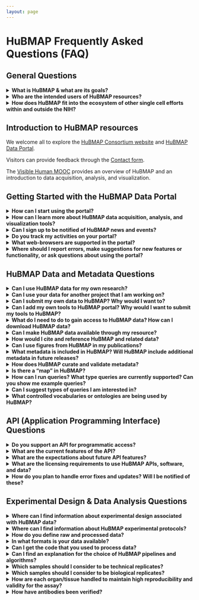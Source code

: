 ```yaml
---
layout: page
---
```

# HuBMAP Frequently Asked Questions (FAQ)

## General Questions

<details>
<summary><b>What is HuBMAP & what are its goals?</b></summary>

HuBMAP is the Human BioMolecular Atlas Program.
The vision for HuBMAP is to catalyze the development of a framework for mapping of the human body at single-cell resolution to transform our understanding of normal tissue organization and function. This will be achieved by:

<ul>
    <li>Accelerating the development of the next generation of tools and techniques for constructing high resolution spatial tissue maps that quantify multiple types of biomolecules either sequentially or simultaneously.</li>
    <li>Generating foundational 3D human tissue maps using validated high-content, high-throughput imaging and omics assays.</li>
    <li>Establishing an open data platform that will develop novel approaches to integrating, visualizing, and modelling imaging and omics data to build multi-dimensional tissue maps, and making data rapidly findable, accessible, interoperable, and reusable by the global research community.</li>
    <li>Coordinating and collaborating with other funding agencies, programs, and the biomedical research community to build the framework and tools for mapping the human body at single-cell resolution.</li>
    <li>Supporting pilot projects that demonstrate the value of the resources developed by the program to study normal individual variations and tissue changes across the lifespan and the health-disease continuum.</li>
</ul>

Better insights into the principles governing the tissue organization-function relationship will:
<ul>
   <li>Potentially lead to better understanding of the significance of normal inter-individual variability and changes across the lifespan.</li>
   <li>Inform about the emergence of disease at the biomolecular level before the appearance of clinical symptoms.</li>
</ul>

Despite vastly improved imaging and omics technologies and many important foundational discoveries, our understanding of how tissues are organized is still restricted by main challenges: 

<ol>
   <li>Integrating high content, high resolution spatial and omics information to comprehensively profile biomolecular distribution and morphology of tissues in a high throughput manner.</li>
   <li>Arranging this information into 3D tissue maps amenable to modelling.</li>
</ol>

Generating foundational 3D human tissue maps is one of the core goals of HuBMAP. HuBMAP projects will generate _high resolution, high content, high-throughput_ biomolecular 3D tissue maps of non-diseased human organs and organ systems. 

<ul>
    <li>For HuBMAP, a <em>high-resolution</em> assay is one that can reliably and reproducibly assign detected biomolecules to individual cells or extracellular compartments of a tissue.</li>
    <li>A <em>high content</em> approach is one that maximizes identification of tissue features through a combination of biomolecular depth, spatial resolution and multiplexing of complementary, multi-parameter assays.</li>
    <li>A <em>high throughput</em> pipeline is one that maximizes the bandwidth of data production to result in any or all of the following:</li>
</ul>
    <ol>
       <li>Accelerated speed of analysis, so that hundreds or thousands of samples can be analyzed simultaneously.</li>
       <li>Greater depth of analysis, so that hundreds or thousands of molecules can be analyzed in a single sample.</li>
       <li>Enhanced capacity for volume, so that a given set of molecules can be analyzed in all the cells within a larger tissue sample.</li>
    </ol>

Using a multi-dimensional approach, including imaging, sequencing, and mass spectrometry assays, HuBMAP provides robust molecular characterization of human cells in their natural tissue context. HuBMAP also generates and shares a number of other resources to support the use of these maps, including details of experimental protocols used, validation of affinity probes, biospecimen metadata, conventions used for annotation, as well as computational tools.

<p><a href="https://commonfund.nih.gov/hubmap">HuBMAP</a>, which made its first external awards in Fall 2018, is funded through the NIH Common Fund as a short-term (8 years), goal-driven strategic investment, with deliverables intended to catalyze research across multiple biomedical research disciplines. The <a href="https://commonfund.nih.gov/about">NIH Common Fund</a> supports cross-cutting programs that are expected to have exceptionally high impact. <a href="https://commonfund.nih.gov/programs">All Common Fund</a> initiatives invite investigators to develop bold, innovative, and often risky approaches to address problems that may seem intractable in isolation or to seize new opportunities that offer the potential for rapid progress.</p>

<p>For a more in depth understanding, read the <a href="https://www.nature.com/articles/s41586-019-1629-x">HuBMAP marker paper</a>, see the course on HuBMAP data acquisition, analysis, and visualization, the <a href="https://expand.iu.edu/browse/sice/cns/courses/hubmap-visible-human-mooc">Visible Human MOOC</a>, or see this video: <a href="https://www.youtube.com/watch?v=yCh4XnD7rEE">HuBMAP Overview</a>. Stay in touch by subscribing to our <a href="https://hubmapconsortium.org/hubmap-mailing-list">mailing list</a> and <a href="https://www.youtube.com/channel/UCbSvPJ9dXASL14KoDeutMFg">YouTube channel</a>.</p>
    
</details>

<details><summary><b>Who are the intended users of HuBMAP resources?</b></summary>

HuBMAP's rich datasets and associated resources are intended for broad use by the research community, including:
<ul>
    <li>Computational researchers exploring organizing principles of human tissues, new structural-functional relationships, and biomolecular networks </li>
    <li>Biologists exploring hypotheses using publicly available HuBMAP datasets prior to or in parallel with work in their own labs</li>
    <li>Experimentalists interested in using the same protocols or computational tools in their labs </li>
    <li>Educators developing new teaching materials</li>
    <li>Technology developers interested in developing new assays with enhanced performance </li>
</ul>
</details>

<details><summary><b>How does HuBMAP fit into the ecosystem of other single cell efforts within and outside the NIH?</b> </summary>

HuBMAP is part of a rich ecosystem of established and emerging atlasing programs supported by NIH and globally by other funding organizations, many of which are focused on specific organs or diseases. 
<ul>
    <li>HuBMAP connects with these programs to ensure data interoperability, avoid duplication of work, and leverage and synergize gained knowledge.</li>
    <li>The consortium has organized a number of events to bring together these communities to discuss topics of shared interest (e.g. <a href="https://hubmapconsortium.org/nihhca2020/">CCF meeting, NIH-HCA meeting</a>) and is committed to improving coordination and collaboration among different programs.</li>
    <li>In addition, many HuBMAP PIs actively participate in these efforts, helping with cross-pollination and advancing our global understanding. </li>
</ul>

HuBMAP, as its name implies, was specifically initiated to resolve the challenge of building integrated, comprehensive, high-resolution spatial maps of human tissues and organs. HuBMAP provides leadership in the ecosystem around:
<ul>
    <li>Techniques for integrating disparate, multi-dimensional and multi-scale datasets</li>
    <li>The development of a Common Coordinate Framework (CCF) for integrating data across many individuals</li>
    <li>The development and validation of these assays</li>
</ul>

To further increase interoperability, HuBMAP has adopted a number of standards and processes developed by other consortia, and is working and actively involved in knowledge exchange. The consortium sees itself as an integral part of the ecosystem, sharing its strengths and actively contributing to the community.

</details>

## Introduction to HuBMAP resources

We welcome all to explore the <a href="https://hubmapconsortium.org/">HuBMAP Consortium website</a> and <a href="https://portal.hubmapconsortium.org/">HuBMAP Data Portal</a>. 

Visitors can provide feedback through the <a href="https://hubmapconsortium.org/contact-form/">Contact form</a>.

The <a href="https://expand.iu.edu/browse/sice/cns/courses/hubmap-visible-human-mooc">Visible Human MOOC</a> provides an overview of HuBMAP and an introduction to data acquisition, analysis, and visualization.

## Getting Started with the HuBMAP Data Portal

<details><summary><b>How can I start using the portal?</b> </summary>

<p>Here's a link to the <a href="https://portal.hubmapconsortium.org/">HuBMAP Data Portal</a>. HuBMAP Data Portal (and related) documentation can be found on the <a href="https://software.docs.hubmapconsortium.org/technical">HuBMAP Documentation</a> page and also the <a href="https://software.docs.hubmapconsortium.org/faq">HuBMAP FAQ</a> - <em>this</em> page.</p>
 
</details>

<details><summary><b>How can I learn more about HuBMAP data acquisition, analysis, and visualization tools?</b> </summary>

<p>The <a href="https://expand.iu.edu/browse/sice/cns/courses/hubmap-visible-human-mooc">Visible Human MOOC</a> provides an overview of HuBMAP and introduction to data acquisition, analysis, and visualization. </p>

</details>

<details><summary><b>Can I sign up to be notified of HuBMAP news and events?</b> </summary>

<p>Yes, you can <a href="https://hubmapconsortium.org/hubmap-mailing-list/">sign up for our mailing list</a> to keep informed on everything that is happening in HuBMAP.</p>

</details>

<details><summary><b>Do you track my activities on your portal?</b> </summary>

<p>Yes, interactions with the site are recorded in server logs and on Google Analytics and are mapped to your IP address. 
<br />In that regard the HuBMAP portal is no different from the rest of the internet.</p>

</details>

<details><summary><b>What web-browsers are supported in the portal?</b> </summary>

<p>All modern, mainstream browsers are supported (i.e. Chrome, Edge, Firefox, Safari, etc.).</p>

</details>

<details><summary><b>Where should I report errors, make suggestions for new features or functionality, or ask questions about using the portal?</b> </summary>

<p>The HuBMAP Consortium welcomes your comments, feedback, and help in identifing errors on the HuBMAP Data Portal. </p>
<ul>
    <li>You can provide error reports, make suggestions, or ask questions through our <a href="https://hubmapconsortium.org/contact-form/">contact-form</a>.</li>
    <li>For help with specific issues related to the portal, please contact the <a href="mailto:help@hubmapconsortium.org">HuBMAP Helpdesk</a> and submit a support ticket.</li>
</ul>

</details>

## HuBMAP Data and Metadata Questions

<details><summary><b>Can I use HuBMAP data for my own research?</b> </summary>

<ul>
    <li>Yes, follow the guidelines outlined in the <a href="https://hubmapconsortium.org/policies/external-data-sharing-policy/">HuBMAP External Data Sharing Policy</a>. </li>
    <li>Access to NIH HuBMAP data is guided by the <a href="https://sharing.nih.gov/faqs#/genomic-data-sharing-policy.htm">NIH Genomic Data Sharing policy</a>.</li>
</ul>

If you use NIH HuBMAP data in publications or presentations we request that you include an acknowledgement of the HuBMAP Program.
<ul>
    <li>This acknowledgement helps justify and sustain funding needed to continue providing open access to a growing set of data and tools.</li>
    <li>Suggested language for such an acknowledgment is: “The results (published or shown) here are in whole or part based upon data generated by the <a href="https://hubmapconsortium.org">HuBMAP Program</a>."</li>
    <li>When referencing a specific HuBMAP data set, include the following information: </li>
        <ul>
            <li>Creator(s) (Year published). Data set name. HuBMAP Consortium. DOI or HuBMAP ID (with link) For example...</li>
            <li>Smith, J., Jones S., et al. (2024). Auto-fluorescence Microscopy Left Kidney. HuBMAP Consortium. <b><font color="#4775d1">doi10.99999/HBM999.XYZQ.111</font></b></li>
        </ul>
 </ul>
        
</details>

<details><summary><b>Can I use your data for another project that I am working on?</b></summary>

<p>Yes! The Consortium provides raw and processed data (at multiple levels) for the community to access through the <a href="https://portal.hubmapconsortium.org/">HuBMAP Data Portal</a>. </p>

<p>HuBMAP products are broadly available to the research community to establish the foundations for a human body map that other programs and the international community can build upon, including methods, tools, reagents, biospecimens, datasets, and software. </p>

<p>To acknowledge HuBMAP in your findings, the Consortium suggests language of the form: </p>
<ul>
    <li>“The results (published or shown) here are in whole or part based upon data generated by the <a href="https://hubmapconsortium.org">HuBMAP Program</a>."</li>
    <li>When referencing a specific HuBMAP data set, include the following information: </li>
        <ul>
            <li>Creator(s) (Year published). Data set name. HuBMAP Consortium. DOI or HuBMAP ID (with link) For example...</li>
            <li>Smith, J., Jones S., et al. (2024). Auto-fluorescence Microscopy Left Kidney. HuBMAP Consortium. <font color="blue">doi10.99999/HBM999.XYZQ.111</font></li>
        </ul>    
 </ul> 

</details>

<details><summary><b>Can I submit my own data to HuBMAP? Why would I want to?</b></summary>

<ul>
    <li>Yes, HuBMAP allows investigators to submit their own data via the <a href="https://portal.hubmapconsortium.org/">HuBMAP Data Portal</a>.</li>
    <li>Why share? Having your own data on HuBMAP will ...</li>
    <ul>
       <li>Allow other researchers access to your results. In this way, others may extend and interact with your scientific work.</li>
       <li>Provide additional resources for creating cellular and molecular level anatomical maps of the healthy human.</li>
    </ul>
</ul>
The HuBMAP consortium encourages the scientific community to provide feedback about HuBMAP dataset metadata. This feedback helps improve the quality and usability of community data submissions.

</details>

<details><summary><b>Can I add my own tools to HuBMAP portal? Why would I want to submit my tools to HuBMAP?</b></summary>

<ul>
    <li>Yes, HuBMAP seeks to host relevant tools and welcomes community input to help with feature prioritization and development for the HuBMAP Portal.</li>
    <li>Adding your Tools to the HuBMAP Portal will help you get others to use your tools and provide feedback to improve the scientific impact of your work.</li>
    <li>One of the first tools released was <a href="https://azimuth.hubmapconsortium.org/">Azimuth</a>, an app for reference-based single-cell analysis, that lets users annotate cell-types in their own data based on HuBMAP approaches. </li>
</ul>
</details>

<details><summary><b>What do I need to do to gain access to HuBMAP data? How can I download HuBMAP data?</b> </summary>

Access to data on <a href="https://portal.hubmapconsortium.org/">HuBMAP's Data Portal</a> is open to all interested viewers, without additional barriers (account creation, login, etc.).

<p><b>How can I download HuBMAP data?</b> </p>
<p>To download HuBMAP data from the Data Portal you will need to register as a member of HuBMAP. Note that downloads of specific datasets (e.g., raw genetic data) require NIH approval. Contact the <a href="mailto:help@hubmapconsortium.org">HuBMAP Helpdesk</a> for assitance with accessing this type of data.</p>

<p><b>How can I register as a member of HuBMAP?</b></p> 
    1. Go to the <a href="https://hubmapconsortium.org/">HuBMAP Consortium website</a> <br>
    2. Under <em>Member Services</em> select <b>Member Register</b> <br>
    3. Complete the registration form (you will need a valid <em>institutional</em> or eRA Commons ID)
    <p></p>
    
</details>

<details><summary><b>Can I make HuBMAP data available through my resource?</b> </summary>

<ul>
   <li>You may use HuBMAP data for any purposes permitted by the <a href="https://hubmapconsortium.org/policies/external-data-sharing-policy/">Data Sharing Policy</a>.</li>
   <li>The <a href="https://hubmapconsortium.github.io/ccf/pages/ccf-3d-reference-library.html">CCF 3D Reference Object Library</a> provides anatomically correct reference organs. The organs are developed by a specialist in 3D medical illustration and approved by organ experts.</li> 
   <li>As of December 2023, the 6th HRA release included 30 organ objects that can be freely used in teaching, research, or commercial applications.</li>
</ul>

</details>

<details><summary><b>How would I cite and reference HuBMAP and related data?</b> </summary>

<p>To acknowledge HuBMAP data in publications or presentations, we suggest:</p> 
<ul>
    <li>“The results (published or shown) here are in whole or part based upon data generated by the <a href="https://hubmapconsortium.org">HuBMAP Program</a>."</li>
    <li>When referencing a specific HuBMAP data set, include the following information: </li>
        <ul>
            <li>Creator(s) (Year published). Data set name. HuBMAP Consortium. DOI or HuBMAP ID (with link) For example...</li>
            <li>Smith, J., Jones S., et al. (2024). Auto-fluorescence Microscopy Left Kidney. HuBMAP Consortium. <font color="blue">doi10.99999/HBM999.XYZQ.111</font></li>
        </ul>
 </ul>
  
<p>The HuBMAP marker paper should be cited as:</p>
<ul>
    <li>Snyder, M.P., Lin, S., Posgai, A. et al. The human body at cellular resolution: <a href="https://doi.org/10.1038/s41586-019-1629-x">the NIH Human Biomolecular Atlas Program. Nature 574, 187–192 (2019)</a>.</li>
</ul>

<p>The Visible Human reference organs are freely available via the CCF 3D Reference Object Library. Please cite as:</p>
<ul>
    <li>Browne K, Cross LE, Herr, II BW, Record EG, Quardokus EM, Bueckle A, Börner K. 2020. <a href="https://hubmapconsortium.github.io/ccf/pages/ccf-3d-reference-library.html">HuBMAP CCF 3D Reference Object Library</a></li>
</ul>

</details>

<details><summary><b>Can I use figures from HuBMAP in my publications?</b> </summary>

<p>Yes, as long as you cite the source of the figure. See the preceeding question for more details.</p>

</details>

<details><summary><b>What metadata is included in HuBMAP? Will HuBMAP include additional metadata in future releases?</b></summary>

<ul>
   <li>HuBMAP accepts donor, sample (block, section, or suspension), and assay metadata.</li>
   <li>See this HuBMAP <a href="https://software.docs.hubmapconsortium.org/metadata">metadata resource</a> for more information.</li>
   <li>In future releases, metadata will be linked to various ontologies to make integration more efficient.</li>
</ul>

</details>

<details><summary><b>How does HuBMAP curate and validate metadata?</b> </summary>

HuBMAP data submitters can access lists of metadata schemas (and related information) and download metadata templates from HuBMAP’s <a href="https://hubmapconsortium.github.io/ingest-validation-tools/">Data Upload Guidelines</a> page. Data submitters can validate their own metadata using a Validator tool.
<ul>
    <li> Click on any assay or sample type on the lists to jump to a page for that type. </li> 
    <li> Select the <b>Excel template</b> on that page.</li>
    <li> Download and complete the Excel template. </li>
    <li> Validate your metadata spreadsheet (template) using the <a href="https://metadatavalidator.metadatacenter.org/"> Metadata Spreadsheet Validator</a>.</li> 
    <ul>
       <li> The Validator tool compares entries in your metadata template against specifications stored in the CEDAR repository.</li>
       <li> It categorizes any errors found and provides hints on how to fix those errors. </li>
       <li> If errors are detected, use the Validator tools to correct any errors. </li>
       <li> When no errors are found, you may safely upload your spreadsheet.</li>
       <li> Once all errors are corrected, download the <em>corrected</em> metadata spreadsheet (TSV format). </li>
       <li> Send validated (organ or sample) metadata TSV files to the <a href="mailto:help@hubmapconsortium.org">HuBMAP Helpdesk</a> </li>
       <li> A Data Curator at the HuBMAP Helpdesk will manually validate and upload the files.</li>
    </ul>
    <li>Access <a href="https://metadatacenter.github.io/spreadsheet-validator-docs/">Help documentation</a> for the Validator. </li>
    <li> TMCs are required to validate their metadata BEFORE uploading it to the HuBMAP Helpdesk.</li>
</ul>

</details>

<details><summary><b>Is there a “map” in HuBMAP?</b> </summary>

The <a href="https://humanatlas.io">Human Reference Atlas (HRA)</a> is a comprehensive, high-resolution, three-dimensional atlas of all the cells in a healthy human body. 
<ul>
    <li>The HRA provides standard terminologies and data structures for describing: </li>
    <ul>
        <li>specimens</li>
        <li>biological structures</li>
        <li>spatial positions</li>
    </ul>
</ul>
All linked to existing ontologies. Watch a short <a href="https://www.youtube.com/watch?v=DDmP_7vDy-o">video introduction</a> to the HRA.

<ul>
    <li>Tools in the HRA include:</li>
    <ul>
       <li>Anatomical Structures, Cell Types and Biomarkers <a href="https://humanatlas.io/asctb-reporter">(ASCT+B) Reporter</a></li>
       <li><a href="https://humanatlas.io/cell-population-graphs">Cell Population Graphs</a></li>
       <li><a href="https://humanatlas.io/registration-user-interface">Registration User Interface (RUI)</a>: Register and annotate organs</li>
       <li><a href="https://humanatlas.io/exploration-user-interface">Exploration User Interface (EUI)</a>: Interact with registered organs</li>
       <li><a href="https://humanatlas.io/organ-gallery-in-vr">VR Organ Gallery</a>: Immersive experience for exploring organs</li>
       <li><a href="https://humanatlas.io/millitome">Millitome</a>: 3D-printed tool for organ sectioning</li>
       <li><a href="https://humanatlas.io/api">APIs</a> for querying and interacting with the HRA</li>
   </ul>
</ul>
</details>

<details><summary><b>How can I run queries? What type queries are currently supported? Can you show me example queries?</b> </summary>

You can query and interact with HuBMAP (and other) data registered in the Human Reference Atlas (HRA) using APIs. 
<ul>
   <li><a href="https://humanatlas.io/api">Learn more about HuBMAP HRA APIs</a></li>
</ul>
</details>

<details><summary><b>Can I suggest types of queries I am interested in?</b> </summary>

<p>Contact the <a href="mailto:infoccf@indiana.edu">HRA Team</a> with feedback or suggestions regarding APIs and queries for HuBMAP HRA data.</p>

</details>

<details><summary><b>What controlled vocabularies or ontologies are being used by HuBMAP?</b> </summary>

Each donor metadata item uses <a href="https://www.nlm.nih.gov/research/umls/index.html">Unified Medical Language System (UMLS)</a> Concept Unique Identifiers (CUIs) and related <a href="https://www.nlm.nih.gov/healthit/snomedct/us_edition.html">SNOMEDCT_US</a> codes. 
<ul>
   <li>This list will be expanded as clinical data transactions, not just metadata, are added for donors for which data is available.</li>
   <li>Similarly, other metadata will be encoded with applicable ontologies.</li>
   <li>The HuBMAP Knowledge Graph underpins all ontologies used in HuBMAP but is not yet deployed.</li>
   <li>The current CCF ontology uses Uberon, Kidney Tissue Atlas Ontology (KTAO) and Cell Ontology (CL), <a href="https://arxiv.org/abs/2007.14474">see details</a></li>
</ul>
   
</details>

## API (Application Programming Interface) Questions

<details><summary><b>Do you support an API for programmatic access?</b> </summary>

The HuBMAP portal is built using an extensible API structure that supports all component interactions. 
<ul>
    <li>APIs are being registered in <a href="https://smart-api.info/registry?q=hubmap">SmartAPI</a>.</li>
    <li>For external access to APIs, please submit a request to the <a href="mailto:help@hubmapconsortium.org">HuBMAP Helpdesk</a>.</li>
</ul>
</details>

<details><summary><b>What are the current features of the API?</b> </summary>

The HuBMAP APIs underpin all provenance, data access, processing, translation, search, and access controls. 
<ul>
   <li>APIs also report the versions and uptime statuses of all Docker containers that comprise HuBMAP’s microservices orchestration architecture.
   </li>
</ul>
</details>

<details><summary><b>What are the expectations about future API features?</b> </summary>

<ul>
   <li>APIs are extensible and are expected to be expanded progressively.</li>
   <li>The next major set of APIs will deliver the underpinning transactions needed for semantic search.</li>
</ul>

</details>

<details><summary><b>What are the licensing requirements to use HuBMAP APIs, software, and data?</b> </summary>

<ul>
   <li>The HuBMAP APIs, SmartAPI, and CCF 3D Reference Object Library (data) are released under <a href="https://creativecommons.org/licenses/by/4.0/">Creative Commons Attribution 4.0 International (CC BY 4.0)</a>.</li>
   <li>Most of HuBMAP's software is licensed under the <a href="https://en.wikipedia.org/wiki/MIT_License">MIT License</a> or <a href="https://www.gnu.org/licenses/gpl-3.0.en.html">GPL v3 License</a>.</li>
   <li>Most of HuBMAP's source code can be found in <a href="https://github.com/hubmapconsortium/">GitHub</a>.</li>
   <li>A few source code repositories use different open source licensing. You can verify this by viewing the LICENSE file in the respective repository.
   </li>
</ul>

</details>

<details><summary><b>How do you plan to handle error fixes and updates? Will I be notified of these? </b></summary>

<ul>
   <li>You can submit a bug or request a new Data Portal feature through <a href="https://hubmapconsortium.org/contact-form/">this form</a>.</li>
   <li>For help with specific issues related to the portal, please contact the <a href="mailto:help@hubmapconsortium.org">HuBMAP Helpdesk</a> and submit a support ticket.</li>
   <li>Be sure you are up-to-date on all HuBMAP news, <a href="https://hubmapconsortium.org/hubmap-mailing-list">sign up for our mailing list</a>.</li>
</ul>

</details>

## Experimental Design & Data Analysis Questions

<details><summary><b>Where can I find information about experimental design associated with HuBMAP data? </b></summary>

An overview of the Information on the experimental design and choice of modalities can be found within this reference:
<ul>
   <li>Snyder, M.P., Lin, S., Posgai, A. et al. The human body at cellular resolution: the NIH Human Biomolecular Atlas Program. Nature 574, 187–192 (2019). https://doi.org/10.1038/s41586-019-1629-x (<a href="http://www.ncbi.nlm.nih.gov/pmc/articles/pmc6800388/">PMC6800388</a>)</li>
</ul>

Additional information on experimental design for each modality featured in the portal can be obtained on protocols.io as listed below. 

Further questions can be directed to the dataset contacts detailed within the portal.

Overview protocols:

<h4>University of Florida:</h4>
<ul>
    <li><a href="https://www.protocols.io/view/hubmap-tmc-florida-zurich-codex-modality-overview-be9pjh5n">CODEX</a></li>
    <li><a href="https://www.protocols.io/view/hubmap-uf-tmc-10x-genomics-scrnaseq-modality-overv-be79jhr6">10x</a></li>
    <li><a href="https://www.protocols.io/view/imaging-mass-cytometry-modality-overview-bgatjsen">Imaging Mass Cytometry</a></li>
</ul>

<h4>Vanderbilt University:</h4>
<ul>
   <li><a href="https://www.protocols.io/view/vu-biomolecular-multimodal-imaging-center-biomic-k-bfskjncw">Overview</a></li>
</ul>

<h4>UCSD:</h4>
<ul>
   <li><a href="https://www.protocols.io/view/human-kidney-urinary-tract-and-lung-cell-type-mapp-6qpvro1d2vmk/v2">Urinary tract and lung</a></li>
</ul>

</details>

<details><summary><b>Where can I find information about HuBMAP experimental protocols?</b> </summary>

<p>All published protocols that are used in HuBMAP are available on <a href="https://www.protocols.io/groups/human-biomolecular-atlas-program-hubmap-method-development">protocols.io</a></p>

</details>

<details><summary><b>How do you define raw and processed data? </b></summary>

<ul>
    <li>We define <em>raw</em> data as the data that comes directly off of the instrument (e.g. mass spectrometer, microscopy, etc.)</li> 
    <li><em>Processed</em> data has been transformed in some manner (e.g. normalization, background subtracted, aligned, etc.).</li> 
        <ul>
            <li>The level of processing is defined by the data state as detailed below.</li> 
            <li>Data states are dependent upon the modality.</li> 
            <li>In general, data state 0 (raw data) and state 1 (processed data) are available on the portal for downloading.</li>
        </ul>
</ul>

Microscopy:

<table>
  <tr>
    <th>Data State</th>
    <th>Description</th>
    <th>Example File Type</th>
  </tr>
  <tr>
    <td>0</td>
    <td>Raw image data: This is the data that comes directly off the instrument without preprocessing. (may not always be included).</td>
    <td>CZI, TIFF</td>
  </tr>
  <tr>
    <td>1</td>
    <td>Processed data: Can include stitching, thresholding, background subtraction, z-stack alignment, deconvolution</td>
    <td>CZI, TIFF, OME-TIFF</td>
  </tr>
  <tr>
    <td>2</td>
    <td>Segmentation: Computationally predicted cell (nucleus, cytoplasm) and/or structural boundaries (tubules, ventricles, etc.)</td>
    <td>CSV, TIFF</td>
  </tr>
  <tr>
    <td>3</td>
    <td>Annotation (Cells and Structures): Interpretation of microscopy image and/or segmentation in terms of biology (e.g. unhealthy vs healthy, cell-type, function, functional region).</td>
    <td>TIFF, PNG</td>
  </tr>
</table>


Mass Spectrometry:

<table>
  <tr>
    <th>Data State</th>
    <th>Description</th>
    <th>Example File Type</th>
  </tr>
  <tr>
    <td>0</td>
    <td>Raw image data: This is the data that comes directly off the mass spectrometer without preprocessing; sometimes referred to as raw spectral data.</td>
    <td>imzML</td>
  </tr>
  <tr>
    <td>1</td>
    <td>Processed imaging MS data: Can include peak alignment, intensity normalization, m/z recalibration.</td>
    <td>CSV, OME-TIFF</td>
  </tr>
</table>

Sequencing:

<table>
  <tr>
    <th>Data State</th>
    <th>Description</th>
    <th>Example File Type</th>
  </tr>
  <tr>
    <td>0</td>
    <td>Raw data: This is the raw sequence data (unprocessed) generated directly by the sequence instrument in files either with Phred quality scores (fastq).</td>
    <td>FASTQ</td>
  </tr>
  <tr>
    <td>1</td>
    <td>Aligned data: SAM files contain sequence data that has been aligned to a reference genome and includes chromosome coordinates. BAM files are compressed binary versions of SAM files. The reference genome used is hg38.</td>
    <td>SAM, BAM</td>
  </tr>
</table>


</details>

<details><summary><b>In what formats is your data available? </b></summary>

<ul>
    <li>Imaging based raw or processed data is available as <b>TIFF</b> or <b>OME.TIFF</b> formats</li>
    <li>Segmented imaging data is generated as <b>csv</b> and <b>TIFF</b> formats</li>
    <li>Annotated imaging data is <b>TIFF, PNG,</b> and <b>PDF</b></li> 
    <li>Raw sequence data is provided as <b>fastq</b> and metadata via <b>tsv</b></li>
    <li>Imaging mass spectrometry raw data is provided as a <b>.d</b> and processed data is <b>imzml</b>, or a <b>csv</b> and a series of <b>ome-tiffs</b>.</li>
</ul>

</details>

<details><summary><b>Can I get the code that you used to process data?</b> </summary>

<p>All available code can be found on the <a href="https://github.com/hubmapconsortium"> HuBMAP github page</a>.</p>

</details>

<details><summary><b>Can I find an explanation for the choice of HuBMAP pipelines and algorithms?</b></summary>

<ul>
    <li>See brief descriptions of the <a href="https://portal.hubmapconsortium.org/docs/pipelines">HuBMAP data analysis pipelines</a>.</li>
    <li>All code made available to users can be found on the <a href="https://github.com/hubmapconsortium"> HuBMAP github page</a>.</li>
</ul>

</details>

<details><summary><b>Which samples should I consider to be technical replicates?</b> </summary>

<ul>
    <li>Technical replicates are repeated measurements of the same existing sample.</li>
    <li>As even serial tissue sections represent distinct samples, we do not consider any images of tissues to be technical replicates.</li>
    <li>Technical replicates for sequencing assays would be any sequencing libraries generated from the same sample or aliquot of cells or nuclei.</li>
</ul>

</details>

<details><summary><b>Which samples should I consider to be biological replicates?</b> </summary>

<ul>
    <li>Biological replicates are datasets from samples that originate from the same organ and organ donor.</li>
    <li>As such, each dataset within the HuBMAP database that is provided for a given donor organ for a comparable anatomical region/structure would be a biological replicate.</li>
</ul>

</details>

<details><summary><b>How are each organ/tissue handled to maintain high reproducibility and validity for the assay? </b></summary>

<p>Protocols.io detailed processing with QA/QC 
<a href="https://www.protocols.io/workspaces/human-biomolecular-atlas-program-hubmap-method-development">HuBMAP Method Development Community timeline</a></p>

</details>

<details><summary><b>How have antibodies been verified? </b></summary>

Initially, all antibodies were validated by individual groups. With later data releases, complete antibody information, including antibody clone, vendor, RRID, conjugation information, etc. became available. Additional antibody validation standards were also implemented. For the development of our antibody validation levels, we followed the antibody verification guidelines established in the following manuscripts:

<a href="https://pubmed.ncbi.nlm.nih.gov/27595404/">A proposal for validation of antibodies</a>
<ul>
    <li>Uhlen M, Bandrowski A, Carr S, Edwards A, Ellenberg J, Lundberg E, Rimm DL, Rodriguez H, Hiltke T, Snyder M, Yamamoto T. Nat Methods. 2016 Oct;13(10):823-7. doi: 10.1038/nmeth.3995. Epub 2016 Sep 5.PMID: 27595404</li>
</ul>

<a href="https://pubmed.ncbi.nlm.nih.gov/32748696/">The Antibody Society’s antibody validation webinar series</a>
<ul>
    <li>Voskuil, J., Bandrowski, A., Begley, C. G., Bradbury, A., Chalmers, A. D., Gomes, A. V., Hardcastle, T., Lund-Johansen, F., Plückthun, A., Roncador, G., Solache, A., Taussig, M. J., Trimmer, J. S., Williams, C., & Goodman, S. L. MAbs. 2020;12(1):1794421. doi:10.1080/19420862.2020.1794421. PMID: 32748696</li>
</ul>

</details>
